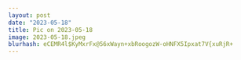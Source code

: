 ```yaml
---
layout: post
date: "2023-05-18"
title: Pic on 2023-05-18
image: 2023-05-18.jpeg
blurhash: eCEMR4l$KyMxrFx@56xWayn+xbRoogozW-oHNFX5Ipxat7V{xuRjR+
---
```



